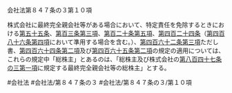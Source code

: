 会社法第８４７条の３第１０項

株式会社に最終完全親会社等がある場合において、特定責任を免除するときにおける[第五十五条](会社法＿＿＿＿第５５条)、[第百三条第三項](会社法＿＿＿＿第１０３条第３項)、[第百二十条第五項](会社法＿＿＿＿第１２０条第５項)、[第四百二十四条](会社法＿＿＿＿第４２４条)（[第四百八十六条第四項](会社法＿＿＿＿第４８６条第４項)において準用する場合を含む。）、[第四百六十二条第三項](会社法＿＿＿＿第４６２条第３項)ただし書、[第四百六十四条第二項](会社法＿＿＿＿第４６４条第２項)及び[第四百六十五条第二項](会社法＿＿＿＿第４６５条第２項)の規定の適用については、これらの規定中「総株主」とあるのは、「総株主及び株式会社の[第八百四十七条の三第一項](会社法＿＿＿＿第８４７条の３第１項)に規定する最終完全親会社等の総株主」とする。

#会社法
#会社法/第８４７条の３
#会社法/第８４７条の３/第１０項
